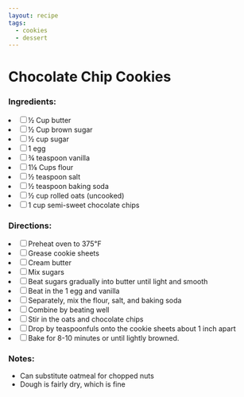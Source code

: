 ```yaml
---
layout: recipe
tags:
  - cookies
  - dessert
---
```


# Chocolate Chip Cookies

### Ingredients:
<li><label><input type="checkbox">½ Cup butter</label></li>
<li><label><input type="checkbox">½ Cup brown sugar</label></li>
<li><label><input type="checkbox">½ cup sugar</label></li>
<li><label><input type="checkbox">1 egg</label></li>
<li><label><input type="checkbox">¾ teaspoon vanilla</label></li>
<li><label><input type="checkbox">1⅛ Cups flour</label></li>
<li><label><input type="checkbox">½ teaspoon salt</label></li>
<li><label><input type="checkbox">½ teaspoon baking soda</label></li>
<li><label><input type="checkbox">½ cup rolled oats (uncooked)</label></li>
<li><label><input type="checkbox">1 cup semi-sweet chocolate chips</label></li>

### Directions:

<li><label><input type="checkbox">Preheat oven to 375℉</label></li>
<li><label><input type="checkbox">Grease cookie sheets</label></li>
<li><label><input type="checkbox">Cream butter</label></li>
<li><label><input type="checkbox">Mix sugars</label></li>
<li><label><input type="checkbox">Beat sugars gradually into butter until light and smooth</label></li>
<li><label><input type="checkbox">Beat in the 1 egg and vanilla</label></li>
<li><label><input type="checkbox">Separately, mix the flour, salt, and baking soda</label></li>
<li><label><input type="checkbox">Combine by beating well</label></li>
<li><label><input type="checkbox">Stir in the oats and chocolate chips</label></li>
<li><label><input type="checkbox">Drop by teaspoonfuls onto the cookie sheets about 1 inch apart</label></li>
<li><label><input type="checkbox">Bake for 8-10 minutes or until lightly browned.</label></li>

### Notes:

* Can substitute oatmeal for chopped nuts
* Dough is fairly dry, which is fine
